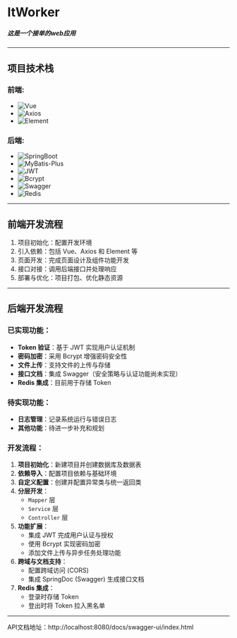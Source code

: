 # ItWorker
##### 这是一个接单的web应用

---

## 项目技术栈

### 前端:
- ![Vue](https://img.shields.io/badge/Vue-4FC08D?style=flat&logo=Vue.js&logoColor=white)
- ![Axios](https://img.shields.io/badge/Axios-5A29E4?style=flat&logo=Axios&logoColor=white)
- ![Element](https://img.shields.io/badge/Element-4A7BF7?style=flat&logo=Element&logoColor=white)

### 后端:
- ![SpringBoot](https://img.shields.io/badge/SpringBoot-6DB33F?style=flat&logo=Spring%20Boot&logoColor=white)
- ![MyBatis-Plus](https://img.shields.io/badge/MyBatis--Plus-000000?style=flat&logo=MyBatis&logoColor=white)
- ![JWT](https://img.shields.io/badge/JWT-000000?style=flat&logo=JSON%20Web%20Tokens&logoColor=white)
- ![Bcrypt](https://img.shields.io/badge/Bcrypt-05122A?style=flat&logo=Keycloak&logoColor=white)
- ![Swagger](https://img.shields.io/badge/Swagger-85EA2D?style=flat&logo=Swagger&logoColor=white)
- ![Redis](https://img.shields.io/badge/Redis-DC382D?style=flat&logo=Redis&logoColor=white)

---

## 前端开发流程

1. 项目初始化：配置开发环境
2. 引入依赖：包括 Vue、Axios 和 Element 等
3. 页面开发：完成页面设计及组件功能开发
4. 接口对接：调用后端接口并处理响应
5. 部署与优化：项目打包、优化静态资源

---

## 后端开发流程

### 已实现功能：
- **Token 验证**：基于 JWT 实现用户认证机制
- **密码加密**：采用 Bcrypt 增强密码安全性
- **文件上传**：支持文件的上传与存储
- **接口文档**：集成 Swagger（安全策略与认证功能尚未实现）
- **Redis 集成**：目前用于存储 Token

### 待实现功能：
- **日志管理**：记录系统运行与错误日志
- **其他功能**：待进一步补充和规划

### 开发流程：
1. **项目初始化**：新建项目并创建数据库及数据表
2. **依赖导入**：配置项目依赖与基础环境
3. **自定义配置**：创建并配置异常类与统一返回类
4. **分层开发**：
    - `Mapper` 层
    - `Service` 层
    - `Controller` 层
5. **功能扩展**：
    - 集成 JWT 完成用户认证与授权
    - 使用 Bcrypt 实现密码加密
    - 添加文件上传与异步任务处理功能
6. **跨域与文档支持**：
    - 配置跨域访问 (CORS)
    - 集成 SpringDoc (Swagger) 生成接口文档
7. **Redis 集成**：
    - 登录时存储 Token
    - 登出时将 Token 拉入黑名单

---

API文档地址：http://localhost:8080/docs/swagger-ui/index.html
